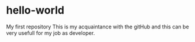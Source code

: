 # hello-world
My first repository
This is my acquaintance with the gitHub and this can be very usefull for my job as developer.
